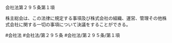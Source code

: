会社法第２９５条第１項

株主総会は、この法律に規定する事項及び株式会社の組織、運営、管理その他株式会社に関する一切の事項について決議をすることができる。

#会社法
#会社法/第２９５条
#会社法/第２９５条/第１項

